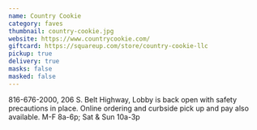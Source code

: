 ```yaml
---
name: Country Cookie
category: faves
thumbnail: country-cookie.jpg
website: https://www.countrycookie.com/
giftcard: https://squareup.com/store/country-cookie-llc
pickup: true
delivery: true
masks: false
masked: false
---
```

816-676-2000, 206 S. Belt Highway, Lobby is back open with safety precautions in place. Online ordering and curbside pick up and pay also available. M-F 8a-6p; Sat & Sun 10a-3p